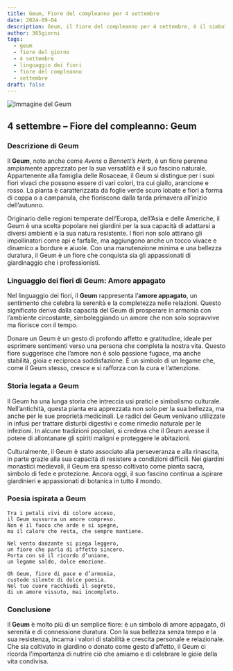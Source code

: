 ```yaml
---
title: Geum, Fiore del compleanno per 4 settembre
date: 2024-09-04
description: Geum, il fiore del compleanno per 4 settembre, è il simbolo di Amore appagato. Scopri il suo significato unico, le storie affascinanti e la poesia che celebra la sua bellezza.
author: 365giorni
tags:
  - geum
  - fiore del giorno
  - 4 settembre
  - linguaggio dei fiori
  - fiore del compleanno
  - settembre
draft: false
---
```


![Immagine del Geum](https://cdn.pixabay.com/photo/2016/02/02/02/12/baemmu-1174683_1280.jpg)


## 4 settembre – Fiore del compleanno: Geum

### Descrizione di Geum

Il **Geum**, noto anche come _Avens_ o _Bennett’s Herb_, è un fiore perenne ampiamente apprezzato per la sua versatilità e il suo fascino naturale. Appartenente alla famiglia delle Rosaceae, il Geum si distingue per i suoi fiori vivaci che possono essere di vari colori, tra cui giallo, arancione e rosso. La pianta è caratterizzata da foglie verde scuro lobate e fiori a forma di coppa o a campanula, che fioriscono dalla tarda primavera all’inizio dell’autunno.

Originario delle regioni temperate dell’Europa, dell’Asia e delle Americhe, il Geum è una scelta popolare nei giardini per la sua capacità di adattarsi a diversi ambienti e la sua natura resistente. I fiori non solo attirano gli impollinatori come api e farfalle, ma aggiungono anche un tocco vivace e dinamico a bordure e aiuole. Con una manutenzione minima e una bellezza duratura, il Geum è un fiore che conquista sia gli appassionati di giardinaggio che i professionisti.

### Linguaggio dei fiori di Geum: Amore appagato

Nel linguaggio dei fiori, il **Geum** rappresenta l’**amore appagato**, un sentimento che celebra la serenità e la completezza nelle relazioni. Questo significato deriva dalla capacità del Geum di prosperare in armonia con l’ambiente circostante, simboleggiando un amore che non solo sopravvive ma fiorisce con il tempo.

Donare un Geum è un gesto di profondo affetto e gratitudine, ideale per esprimere sentimenti verso una persona che completa la nostra vita. Questo fiore suggerisce che l’amore non è solo passione fugace, ma anche stabilità, gioia e reciproca soddisfazione. È un simbolo di un legame che, come il Geum stesso, cresce e si rafforza con la cura e l’attenzione.

### Storia legata a Geum

Il Geum ha una lunga storia che intreccia usi pratici e simbolismo culturale. Nell’antichità, questa pianta era apprezzata non solo per la sua bellezza, ma anche per le sue proprietà medicinali. Le radici del Geum venivano utilizzate in infusi per trattare disturbi digestivi e come rimedio naturale per le infezioni. In alcune tradizioni popolari, si credeva che il Geum avesse il potere di allontanare gli spiriti maligni e proteggere le abitazioni.

Culturalmente, il Geum è stato associato alla perseveranza e alla rinascita, in parte grazie alla sua capacità di resistere a condizioni difficili. Nei giardini monastici medievali, il Geum era spesso coltivato come pianta sacra, simbolo di fede e protezione. Ancora oggi, il suo fascino continua a ispirare giardinieri e appassionati di botanica in tutto il mondo.

### Poesia ispirata a Geum

```
Tra i petali vivi di colore acceso,  
il Geum sussurra un amore compreso.  
Non è il fuoco che arde e si spegne,  
ma il calore che resta, che sempre mantiene.

Nel vento danzante si piega leggero,  
un fiore che parla di affetto sincero.  
Porta con sé il ricordo d’unione,  
un legame saldo, dolce emozione.

Oh Geum, fiore di pace e d’armonia,  
custode silente di dolce poesia.  
Nel tuo cuore racchiudi il segreto,  
di un amore vissuto, mai incompleto.
```

### Conclusione

Il **Geum** è molto più di un semplice fiore: è un simbolo di amore appagato, di serenità e di connessione duratura. Con la sua bellezza senza tempo e la sua resistenza, incarna i valori di stabilità e crescita personale e relazionale. Che sia coltivato in giardino o donato come gesto d’affetto, il Geum ci ricorda l’importanza di nutrire ciò che amiamo e di celebrare le gioie della vita condivisa.